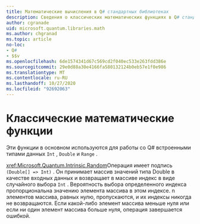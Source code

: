 ```yaml
---
title: Математические вычисления в Q# стандартных библиотеках
description: Сведения о классических математических функциях в Q# стандартных библиотеках, которые используются со встроенными типами данных.
author: cgranade
uid: microsoft.quantum.libraries.math
ms.author: chgranad
ms.topic: article
no-loc:
- Q#
- $$v
ms.openlocfilehash: 6de1574341d67c569cd2f040ec533e263fdd386e
ms.sourcegitcommit: 29e0d88a30e4166fa580132124b0eb57e1f0e986
ms.translationtype: MT
ms.contentlocale: ru-RU
ms.lasthandoff: 10/27/2020
ms.locfileid: "92692063"
---
```

# <a name="classical-mathematical-functions"></a>Классические математические функции #

Эти функции в основном используются для работы со Q# встроенными типами данных `Int` , `Double` и `Range` .

<xref:Microsoft.Quantum.Intrinsic.Random>Операция имеет подпись `(Double[] => Int)` .
Он принимает массив значений типа Double в качестве входных данных и возвращает в массиве индекс в виде случайного выбора `Int` .
Вероятность выбора определенного индекса пропорциональна значению элемента массива в этом индексе. n элементов массива, равных нулю, пропускаются, и их индексы никогда не возвращаются.
Если какой-либо элемент массива меньше нуля или если ни один элемент массива больше нуля, операция завершается ошибкой.
